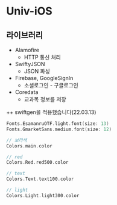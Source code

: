 # Univ-iOS



## 라이브러리  
* Alamofire  
  + HTTP 통신 처리  
* SwiftyJSON
  + JSON 파싱
* Firebase, GoogleSignIn
  + 소셜로그인 - 구글로그인
* Coredata
  + 교과목 정보를 저장


++ swiftgen을 적용했습니다(22.03.13)

```swift
Fonts.EsamanruOTF.light.font(size: 13)
Fonts.GmarketSans.medium.font(size: 12)
```

```swift
// 보라색
Colors.main.color

// red
Colors.Red.red500.color

// text
Colors.Text.text100.color

// light
Colors.Light.light300.color
```

